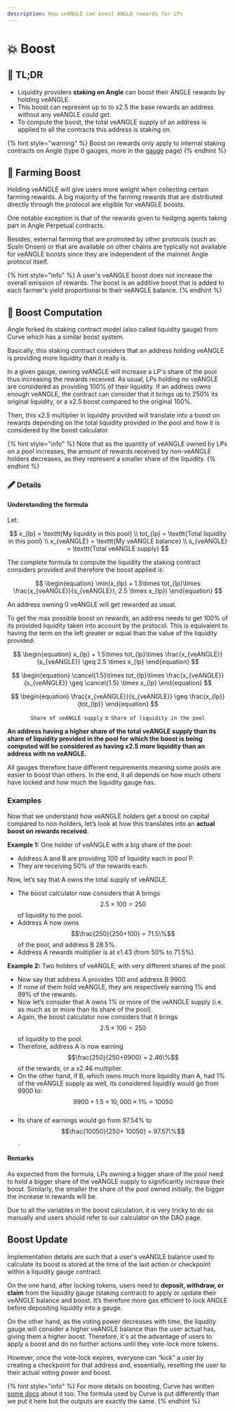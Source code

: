 ```yaml
---
description: How veANGLE can boost ANGLE rewards for LPs
---
```


# 💥 Boost

## 🔎 TL;DR

- Liquidity providers **staking on Angle** can boost their ANGLE rewards by holding veANGLE.
- This boost can represent up to to x2.5 the base rewards an address without any veANGLE could get.
- To compute the boost, the total veANGLE supply of an address is applied to all the contracts this address is staking on.

{% hint style="warning" %}
Boost on rewards only apply to internal staking contracts on Angle (type 0 gauges, more in the [gauge](gauges.md) page)
{% endhint %}

## 🚜 Farming Boost

Holding veANGLE will give users more weight when collecting certain farming rewards. A big majority of the farming rewards that are distributed directly through the protocol are eligible for veANGLE boosts.

One notable exception is that of the rewards given to hedging agents taking part in Angle Perpetual contracts.

Besides, external farming that are promoted by other protocols (such as Sushi Onsen) or that are available on other chains are typically not available for veANGLE boosts since they are independent of the mainnet Angle protocol itself.

{% hint style="info" %}
A user's veANGLE boost does not increase the overall emission of rewards. The boost is an additive boost that is added to each farmer's yield proportional to their veANGLE balance.
{% endhint %}

## 🧮 Boost Computation

Angle forked its staking contract model (also called liquidity gauge) from Curve which has a similar boost system.

Basically, this staking contract considers that an address holding veANGLE is providing more liquidity than it really is.

In a given gauge, owning veANGLE will increase a LP's share of the pool thus increasing the rewards received. As usual, LPs holding no veANGLE are considered as providing 100% of their liquidity. If an address owns enough veANGLE, the contract can consider that it brings up to 250% its original liquidity, or a x2.5 boost compared to the original 100%.

Then, this x2.5 multiplier in liquidity provided will translate into a boost on rewards depending on the total liquidity provided in the pool and how it is considered by the boost calculator.

{% hint style="info" %}
Note that as the quantity of veANGLE owned by LPs on a pool increases, the amount of rewards received by non-veANGLE holders decreases, as they represent a smaller share of the liquidity.
{% endhint %}

### 🖋️ Details

#### Understanding the formula

Let:

$$
x_{lp} = \texttt{My liquidity in this pool} \\ tot_{lp} = \texttt{Total liquidity in this pool} \\ x_{veANGLE} = \texttt{My veANGLE balance} \\ s_{veANGLE} = \texttt{Total veANGLE supply}
$$

The complete formula to compute the liquidity the staking contract considers provided and therefore the boost applied is:

$$
\begin{equation} \min(x_{lp} + 1.5\times tot_{lp}\times \frac{x_{veANGLE}}{s_{veANGLE}}, 2.5 \times x_{lp}) \end{equation}
$$

An address owning 0 veANGLE will get rewarded as usual.&#x20;

To get the max possible boost on rewards, an address needs to get 100% of its provided liquidity taken into account by the protocol. This is equivalent to having the term on the left greater or equal than the value of the liquidity provided:

$$
\begin{equation} x_{lp} + 1.5\times tot_{lp}\times \frac{x_{veANGLE}}{s_{veANGLE}} \geq 2.5 \times x_{lp} \end{equation}
$$

$$
\begin{equation} \cancel{1.5}\times tot_{lp}\times \frac{x_{veANGLE}}{s_{veANGLE}} \geq \cancel{1.5} \times x_{lp} \end{equation}
$$

$$
\begin{equation} \frac{x_{veANGLE}}{s_{veANGLE}} \geq \frac{x_{lp}}{tot_{lp}} \end{equation}
$$

$$
\begin{equation} \texttt{Share of veANGLE supply} \geq \texttt{Share of liquidity in the pool} \end{equation}
$$

**An address having a higher share of the total veANGLE supply than its share of liquidity provided in the pool for which the boost is being computed will be considered as having x2.5 more liquidity than an address with no veANGLE.**

All gauges therefore have different requirements meaning some pools are easier to boost than others. In the end, it all depends on how much others have locked and how much the liquidity gauge has.

### Examples

Now that we understand how veANGLE holders get a boost on capital compared to non-holders, let’s look at how this translates into an **actual boost on rewards received.**

**Example 1:** One holder of veANGLE with a big share of the pool:

- Address A and B are providing 100 of liquidity each in pool P.
- They are receiving 50% of the rewards each.

Now, let’s say that A owns the total supply of veANGLE.

- The boost calculator now considers that A brings $$2.5  \times100 = 250$$ of liquidity to the pool.
- Address A now owns $$\frac{250}{250+100} = 71.5\%$$ of the pool, and address B 28.5%.
- Address A rewards multiplier is at x1.43 (from 50% to 71.5%).

**Example 2:** Two holders of veANGLE, with very different shares of the pool.

- Now say that address A provides 100 and address B 9900.
- If none of them hold veANGLE, they are respectively earning 1% and 99% of the rewards.
- Now let’s consider that A owns 1% or more of the veANGLE supply (i.e. as much as or more than its share of the pool).
- Again, the boost calculator now considers that it brings $$2.5  \times100 = 250$$ of liquidity to the pool.
- Therefore, address A is now earning $$\frac{250}{250+9900} = 2.46\%$$ of the rewards, or a x2.46 multiplier.
- On the other hand, if B, which owns much more liquidity than A, had 1% of the veANGLE supply as well, its considered liquidity would go from 9900 to: $$9900 + 1.5 \times 10,000 \times 1\% = 10050$$.
- Its share of earnings would go from 97.54% to $$\frac{10050}{250+ 10050} = 97.57\%$$.

#### Remarks

As expected from the formula, LPs owning a bigger share of the pool need to hold a bigger share of the veANGLE supply to significantly increase their boost. Similarly, the smaller the share of the pool owned initially, the bigger the increase in rewards will be.

Due to all the variables in the boost calculation, it is very tricky to do so manually and users should refer to our calculator on the DAO page.

## Boost Update

Implementation details are such that a user's veANGLE balance used to calculate its boost is stored at the time of the last action or checkpoint within a liquidity gauge contract.

On the one hand, after locking tokens, users need to **deposit, withdraw, or claim** from the liquidity gauge (staking contract) to apply or update their veANGLE balance and boost. It’s therefore more gas efficient to lock ANGLE before depositing liquidity into a gauge.

On the other hand, as the voting power decreases with time, the liqudity gauge will consider a higher veANGLE balance than the user actual has, giving them a higher boost. Therefore, it's at the advantage of users to apply a boost and do no further actions until they vote-lock more tokens.

However, once the vote-lock expires, everyone can “kick” a user by creating a checkpoint for that address and, essentially, resetting the user to their actual voting power and boost.

{% hint style="info" %}
For more details on boosting, Curve has written [some docs](https://curve.readthedocs.io/dao-gauges.html) about it too. The formula used by Curve is put differently than we put it here but the outputs are exactly the same.
{% endhint %}
